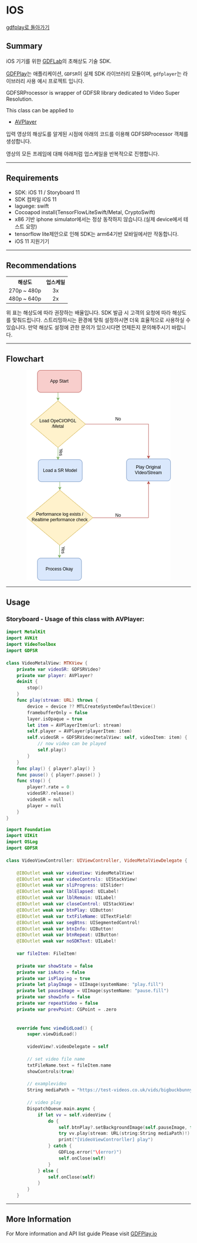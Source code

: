# IOS
[gdfplay로 돌아가기](https://gdfplay.io)

## Summary 

iOS 기기를 위한 [GDFLab](https://gdflab.com)의 초해상도 기술 SDK.

[GDFPlay](https://gdfplay.io)는 애플리케이션, `GDFSR`이 실제 SDK 라이브러리 모듈이며, `gdfplayer`는 라이브러리 사용 예시 프로젝트 입니다.

GDFSRProcessor is wrapper of GDFSR library dedicated to Video Super Resolution.

This class can be applied to
* [AVPlayer](https://developer.apple.com/documentation/avfoundation/avplayer/) 


입력 영상의 해상도를 알게된 시점에 아래의 코드를 이용해 GDFSRProcessor 객체를 생성합니다.

영상의 모든 프레임에 대해 아래처럼 업스케일을 반복적으로 진행합니다.

---
## Requirements
- SDK: iOS 11 / Storyboard 11
- SDK 컴파일 iOS 11
- laguege: swift
- Cocoapod install(TensorFlowLiteSwift/Metal, CryptoSwift)
- x86 기반 iphone simulator에서는 정상 동작하지 않습니다.(실제 device에서 테스트 요망)
- tensorflow lite제안으로 인해 SDK는 arm64기반 모바일에서만 작동합니다.
- iOS 11 지원기기

---
## Recommendations
<table>
<tr><th style="text-align:center">해상도</th><th style="text-align:center">업스케일</th></tr>
<tr><td style="text-align:center">270p ~ 480p</td><td style="text-align:center">3x</td></tr>
<tr><td style="text-align:center">480p ~ 640p</td><td style="text-align:center">2x</td></tr>
</table>
위 표는 해상도에 따라 권장하는 배율입니다. SDK 발급 시 고객의 요청에 따라 해상도를 맞춰드립니다. 스트리밍하시는 환경에 맞춰 설정하시면 더욱 효율적으로 사용하실 수 있습니다. 만약 해상도 설정에 관한 문의가 있으시다면 언제든지 문의해주시기 바랍니다.

---
## Flowchart

<p align="center">
<img src="../../../img/flowchart.png">
</p>

---
## Usage
### Storyboard - Usage of this class with AVPlayer:

```swift
import MetalKit
import AVKit
import VideoToolbox
import GDFSR

class VideoMetalView: MTKView {
    private var videoSR: GDFSRVideo?
    private var player: AVPlayer?
    deinit {
        stop()
    }
    func play(stream: URL) throws {
        device = device ?? MTLCreateSystemDefaultDevice()
        framebufferOnly = false
        layer.isOpaque = true
        let item = AVPlayerItem(url: stream)
        self.player = AVPlayer(playerItem: item)
        self.videoSR = GDFSRVideo(metalView: self, videoItem: item) {
            // now video can be played
            self.play()
        }
    }
    func play() { player?.play() }
    func pause() { player?.pause() }
    func stop() {
        player?.rate = 0
        videoSR?.release()
        videoSR = null
        player = null
    }
}
```

```swift
import Foundation
import UIKit
import OSLog
import GDFSR

class VideoViewController: UIViewController, VideoMetalViewDelegate {

    @IBOutlet weak var videoView: VideoMetalView!
    @IBOutlet weak var videoControls: UIStackView!
    @IBOutlet weak var sliProgress: UISlider!
    @IBOutlet weak var lblElapsed: UILabel!
    @IBOutlet weak var lblRemain: UILabel!
    @IBOutlet weak var closeControl: UIStackView!
    @IBOutlet weak var btnPlay: UIButton!
    @IBOutlet weak var txtFileName: UITextField!
    @IBOutlet weak var segBtns: UISegmentedControl!
    @IBOutlet weak var btnInfo: UIButton!
    @IBOutlet weak var btnRepeat: UIButton!
    @IBOutlet weak var noSDKText: UILabel!
    
    var fileItem: FileItem!

    private var showState = false
    private var isAuto = false
    private var isPlaying = true
    private let playImage = UIImage(systemName: "play.fill")
    private let pauseImage = UIImage(systemName: "pause.fill")
    private var showInfo = false
    private var repeatVideo = false
    private var prevPoint: CGPoint = .zero

    
    override func viewDidLoad() {
        super.viewDidLoad()

        videoView?.videoDelegate = self
    
        // set video file name
        txtFileName.text = fileItem.name
        showControls(true)
        
        // examplevideo
        String mediaPath = "https://test-videos.co.uk/vids/bigbuckbunny/mp4/h264/360/Big_Buck_Bunny_360_10s_10MB.mp4"
        
        // video play
        DispatchQueue.main.async {
            if let vv = self.videoView {
                do {
                    self.btnPlay?.setBackgroundImage(self.pauseImage, for: .normal)
                    try vv.play(stream: URL(string:String mediaPath)!)
                    print("[VideoViewControrller] play")
                } catch {
                    GDFLog.error("\(error)")
                    self.onClose(self)
                }
            } else {
                self.onClose(self)
            }
        }
    }
```



--- 
## More Information
For More information and API list guide Please visit 
<a href="https://gdfplay.io/developer/doc/sdk/get-started/quick-start#gdfsdk">GDFPlay.io</a>
